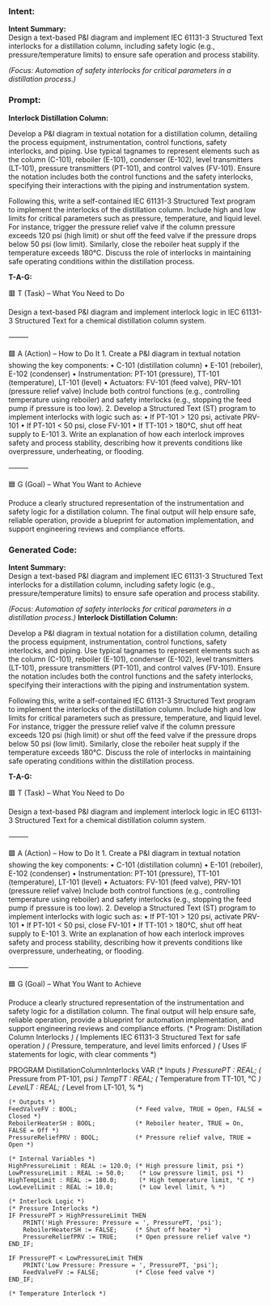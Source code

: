 ### Intent:
**Intent Summary:**  
Design a text-based P&I diagram and implement IEC 61131-3 Structured Text interlocks for a distillation column, including safety logic (e.g., pressure/temperature limits) to ensure safe operation and process stability.  

*(Focus: Automation of safety interlocks for critical parameters in a distillation process.)*

### Prompt:
**Interlock Distillation Column:**

Develop a P&I diagram in textual notation for a distillation column, detailing the process equipment, instrumentation, control functions, safety interlocks, and piping. Use typical tagnames to represent elements such as the column (C-101), reboiler (E-101), condenser (E-102), level transmitters (LT-101), pressure transmitters (PT-101), and control valves (FV-101). Ensure the notation includes both the control functions and the safety interlocks, specifying their interactions with the piping and instrumentation system.

Following this, write a self-contained IEC 61131-3 Structured Text program to implement the interlocks of the distillation column. Include high and low limits for critical parameters such as pressure, temperature, and liquid level. For instance, trigger the pressure relief valve if the column pressure exceeds 120 psi (high limit) or shut off the feed valve if the pressure drops below 50 psi (low limit). Similarly, close the reboiler heat supply if the temperature exceeds 180°C. Discuss the role of interlocks in maintaining safe operating conditions within the distillation process.

**T-A-G:**

🟥 T (Task) – What You Need to Do

Design a text-based P&I diagram and implement interlock logic in IEC 61131-3 Structured Text for a chemical distillation column system.

⸻

🟩 A (Action) – How to Do It
	1.	Create a P&I diagram in textual notation showing the key components:
	•	C-101 (distillation column)
	•	E-101 (reboiler), E-102 (condenser)
	•	Instrumentation: PT-101 (pressure), TT-101 (temperature), LT-101 (level)
	•	Actuators: FV-101 (feed valve), PRV-101 (pressure relief valve)
Include both control functions (e.g., controlling temperature using reboiler) and safety interlocks (e.g., stopping the feed pump if pressure is too low).
	2.	Develop a Structured Text (ST) program to implement interlocks with logic such as:
	•	If PT-101 > 120 psi, activate PRV-101
	•	If PT-101 < 50 psi, close FV-101
	•	If TT-101 > 180°C, shut off heat supply to E-101
	3.	Write an explanation of how each interlock improves safety and process stability, describing how it prevents conditions like overpressure, underheating, or flooding.

⸻

🟦 G (Goal) – What You Want to Achieve

Produce a clearly structured representation of the instrumentation and safety logic for a distillation column. The final output will help ensure safe, reliable operation, provide a blueprint for automation implementation, and support engineering reviews and compliance efforts.

### Generated Code:
**Intent Summary:**  
Design a text-based P&I diagram and implement IEC 61131-3 Structured Text interlocks for a distillation column, including safety logic (e.g., pressure/temperature limits) to ensure safe operation and process stability.  

*(Focus: Automation of safety interlocks for critical parameters in a distillation process.)*
**Interlock Distillation Column:**

Develop a P&I diagram in textual notation for a distillation column, detailing the process equipment, instrumentation, control functions, safety interlocks, and piping. Use typical tagnames to represent elements such as the column (C-101), reboiler (E-101), condenser (E-102), level transmitters (LT-101), pressure transmitters (PT-101), and control valves (FV-101). Ensure the notation includes both the control functions and the safety interlocks, specifying their interactions with the piping and instrumentation system.

Following this, write a self-contained IEC 61131-3 Structured Text program to implement the interlocks of the distillation column. Include high and low limits for critical parameters such as pressure, temperature, and liquid level. For instance, trigger the pressure relief valve if the column pressure exceeds 120 psi (high limit) or shut off the feed valve if the pressure drops below 50 psi (low limit). Similarly, close the reboiler heat supply if the temperature exceeds 180°C. Discuss the role of interlocks in maintaining safe operating conditions within the distillation process.

**T-A-G:**

🟥 T (Task) – What You Need to Do

Design a text-based P&I diagram and implement interlock logic in IEC 61131-3 Structured Text for a chemical distillation column system.

⸻

🟩 A (Action) – How to Do It
	1.	Create a P&I diagram in textual notation showing the key components:
	•	C-101 (distillation column)
	•	E-101 (reboiler), E-102 (condenser)
	•	Instrumentation: PT-101 (pressure), TT-101 (temperature), LT-101 (level)
	•	Actuators: FV-101 (feed valve), PRV-101 (pressure relief valve)
Include both control functions (e.g., controlling temperature using reboiler) and safety interlocks (e.g., stopping the feed pump if pressure is too low).
	2.	Develop a Structured Text (ST) program to implement interlocks with logic such as:
	•	If PT-101 > 120 psi, activate PRV-101
	•	If PT-101 < 50 psi, close FV-101
	•	If TT-101 > 180°C, shut off heat supply to E-101
	3.	Write an explanation of how each interlock improves safety and process stability, describing how it prevents conditions like overpressure, underheating, or flooding.

⸻

🟦 G (Goal) – What You Want to Achieve

Produce a clearly structured representation of the instrumentation and safety logic for a distillation column. The final output will help ensure safe, reliable operation, provide a blueprint for automation implementation, and support engineering reviews and compliance efforts.
(* Program: Distillation Column Interlocks *)
(* Implements IEC 61131-3 Structured Text for safe operation *)
(* Pressure, temperature, and level limits enforced *)
(* Uses IF statements for logic, with clear comments *)

PROGRAM DistillationColumnInterlocks
VAR
    (* Inputs *)
    PressurePT : REAL;                 (* Pressure from PT-101, psi *)
    TempTT : REAL;                     (* Temperature from TT-101, °C *)
    LevelLT : REAL;                    (* Level from LT-101, % *)
    
    (* Outputs *)
    FeedValveFV : BOOL;                (* Feed valve, TRUE = Open, FALSE = Closed *)
    ReboilerHeaterSH : BOOL;           (* Reboiler heater, TRUE = On, FALSE = Off *)
    PressureReliefPRV : BOOL;          (* Pressure relief valve, TRUE = Open *)
    
    (* Internal Variables *)
    HighPressureLimit : REAL := 120.0; (* High pressure limit, psi *)
    LowPressureLimit : REAL := 50.0;    (* Low pressure limit, psi *)
    HighTempLimit : REAL := 180.0;      (* High temperature limit, °C *)
    LowLevelLimit : REAL := 10.0;       (* Low level limit, % *)
    
    (* Interlock Logic *)
    (* Pressure Interlocks *)
    IF PressurePT > HighPressureLimit THEN
        PRINT('High Pressure: Pressure = ', PressurePT, 'psi');
        ReboilerHeaterSH := FALSE;     (* Shut off heater *)
        PressureReliefPRV := TRUE;     (* Open pressure relief valve *)
    END_IF;
    
    IF PressurePT < LowPressureLimit THEN
        PRINT('Low Pressure: Pressure = ', PressurePT, 'psi');
        FeedValveFV := FALSE;          (* Close feed valve *)
    END_IF;
    
    (* Temperature Interlock *)
